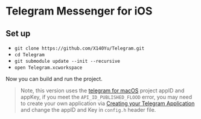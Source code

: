 # Telegram Messenger for iOS

## Set up
- `git clone https://github.com/X140Yu/Telegram.git`
- `cd Telegram`
- `git submodule update --init --recursive`
- `open Telegram.xcworkspace`

Now you can build and run the project.

> Note, this version uses the [telegram for macOS](https://github.com/overtake/telegram) project appID and appKey, if you meet the `API_ID_PUBLISHED_FLOOD` error, you may need to create your own application via  [Creating your Telegram Application](https://core.telegram.org/api/obtaining_api_id) and change the appID and Key in `config.h` header file.